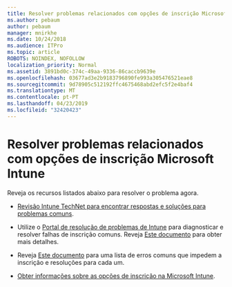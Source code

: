 ```yaml
---
title: Resolver problemas relacionados com opções de inscrição Microsoft Intune
ms.author: pebaum
author: pebaum
manager: mnirkhe
ms.date: 10/24/2018
ms.audience: ITPro
ms.topic: article
ROBOTS: NOINDEX, NOFOLLOW
localization_priority: Normal
ms.assetid: 3891bd0c-374c-49aa-9336-86caccb9639e
ms.openlocfilehash: 03677ad3e2b9183796890fe993a305476521eae8
ms.sourcegitcommit: 9d78905c512192ffc4675468abd2efc5f2e4baf4
ms.translationtype: MT
ms.contentlocale: pt-PT
ms.lasthandoff: 04/23/2019
ms.locfileid: "32420423"
---
```

# <a name="troubleshoot-issues-with-enrollment-options-microsoft-intune"></a>Resolver problemas relacionados com opções de inscrição Microsoft Intune

Reveja os recursos listados abaixo para resolver o problema agora. 
  
- [Revisão Intune TechNet para encontrar respostas e soluções para problemas comuns](https://social.technet.microsoft.com/Forums/home?category=microsoftintune&amp;filter=alltypes&amp;sort=lastpostdesc).
    
- Utilize o [Portal de resolução de problemas de Intune](https://aka.ms/intunetroubleshooting) para diagnosticar e resolver falhas de inscrição comuns. Reveja [Este documento](https://docs.microsoft.com/intune/help-desk-operators) para obter mais detalhes. 
    
- Reveja [Este documento](https://docs.microsoft.com/intune-classic/Troubleshoot/troubleshoot-device-enrollment-in-intune) para uma lista de erros comuns que impedem a inscrição e resoluções para cada um. 
    
- [Obter informações sobre as opções de inscrição na Microsoft Intune](https://docs.microsoft.com/intune/enrollment-options).
    

